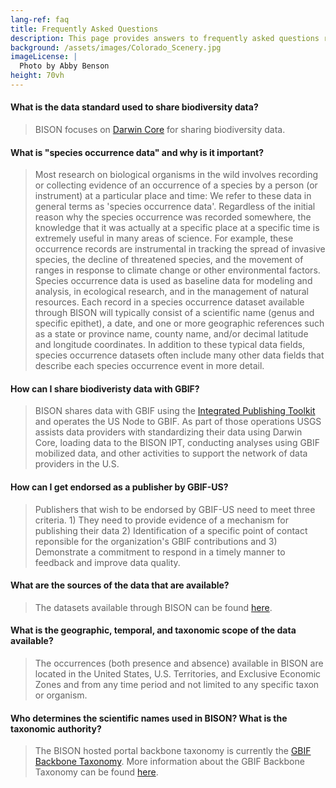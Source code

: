 ```yaml
---
lang-ref: faq
title: Frequently Asked Questions
description: This page provides answers to frequently asked questions related to BISON.
background: /assets/images/Colorado_Scenery.jpg
imageLicense: |
  Photo by Abby Benson
height: 70vh
---
```


#### What is the data standard used to share biodiversity data?
> BISON focuses on [Darwin Core](https://dwc.tdwg.org/) for sharing biodiversity data.

#### What is "species occurrence data" and why is it important?
> Most research on biological organisms in the wild involves recording or collecting evidence of an occurrence of a species by a person (or instrument) at a particular place and time: We refer to these data in general terms as 'species occurrence data'. Regardless of the initial reason why the species occurrence was recorded somewhere, the knowledge that it was actually at a specific place at a specific time is extremely useful in many areas of science. For example, these occurrence records are instrumental in tracking the spread of invasive species, the decline of threatened species, and the movement of ranges in response to climate change or other environmental factors. Species occurrence data is used as baseline data for modeling and analysis, in ecological research, and in the management of natural resources. Each record in a species occurrence dataset available through BISON will typically consist of a scientific name (genus and specific epithet), a date, and one or more geographic references such as a state or province name, county name, and/or decimal latitude and longitude coordinates. In addition to these typical data fields, species occurrence datasets often include many other data fields that describe each species occurrence event in more detail.

#### How can I share biodiveristy data with GBIF?
> BISON shares data with GBIF using the [Integrated Publishing Toolkit](https://bison.usgs.gov/ipt/) and operates the US Node to GBIF. As part of those operations USGS assists data providers with standardizing their data using Darwin Core, loading data to the BISON IPT,  conducting analyses using GBIF mobilized data, and other activities to support the network of data providers in the U.S.

#### How can I get endorsed as a publisher by GBIF-US?
> Publishers that wish to be endorsed by GBIF-US need to meet three criteria. 1) They need to provide evidence of a mechanism for publishing their data 2) Identification of a specific point of contact reponsible for the organization's GBIF contributions and 3) Demonstrate a commitment to respond in a timely manner to feedback and improve data quality.

#### What are the sources of the data that are available?
> The datasets available through BISON can be found [here](https://hp-bison.gbif-staging.org/data?view=dataset).

#### What is the geographic, temporal, and taxonomic scope of the data available?
> The occurrences (both presence and absence) available in BISON are located in the United States, U.S. Territories, and Exclusive Economic Zones and from any time period and not limited to any specific taxon or organism.

#### Who determines the scientific names used in BISON? What is the taxonomic authority?
> The BISON hosted portal backbone taxonomy is currently the [GBIF Backbone Taxonomy](https://www.gbif.org/dataset/d7dddbf4-2cf0-4f39-9b2a-bb099caae36c). More information about the GBIF Backbone Taxonomy can be found [here](https://data-blog.gbif.org/post/gbif-backbone-taxonomy/).
